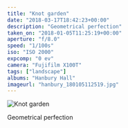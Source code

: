 ```yaml
---
title: "Knot garden"
date: "2018-03-17T18:42:23+00:00"
description: "Geometrical perfection"
taken_on: "2018-01-05T11:25:19+00:00"
aperture: "f/8.0"
speed: "1/100s"
iso: "ISO 2000"
expcomp: "0 ev"
camera: "Fujifilm X100T"
tags: ["landscape"]
albums: "Hanbury Hall"
imageurl: "hanbury_180105112519.jpg"
---
```


![Knot garden](https://wingsopenwide-images.s3.amazonaws.com/s/hanbury_180105112519.jpg)

Geometrical perfection